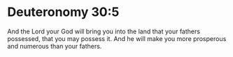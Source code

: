 # Deuteronomy 30:5

And the Lord your God will bring you into the land that your fathers possessed, that you may possess it. And he will make you more prosperous and numerous than your fathers.
